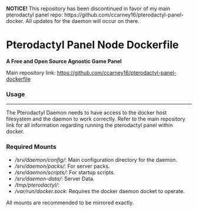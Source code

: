 <p><b>NOTICE!</b> This repository has been discontinued in favor of my main pterodactyl panel repo: https://github.com/ccarney16/pterodactyl-panel-docker. All updates for the daemon will occur on there.</p>

# Pterodactyl Panel Node Dockerfile #
__A Free and Open Source Agnostic Game Panel__


Main repository link: https://github.com/ccarney16/pterodactyl-panel-dockerfile

### Usage ###

---

The Pterodactyl Daemon needs to have access to the docker host filesystem and the daemon to work correctly.
Refer to the main repository link for all information regarding running the pterodactyl panel within docker.

### Required Mounts ###

* _/srv/daemon/config/_: Main configuration directory for the daemon.
* _/srv/daemon/packs/_: For server packs.
* _/srv/daemon/scripts/_: For startup scripts.
* _/srv/daemon-data/_: Server Data.
* _/tmp/pterodactyl/_: 
* _/var/run/docker.sock_: Requires the docker daemon docket to operate.

All mounts are recommended to be mirrored exactly. 
